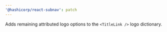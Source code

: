 ```yaml
---
'@hashicorp/react-subnav': patch
---
```


Adds remaining attributed logo options to the `<TitleLink />` logo dictionary.
